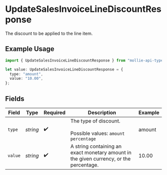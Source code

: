 # UpdateSalesInvoiceLineDiscountResponse

The discount to be applied to the line item.

## Example Usage

```typescript
import { UpdateSalesInvoiceLineDiscountResponse } from "mollie-api-typescript/models/operations";

let value: UpdateSalesInvoiceLineDiscountResponse = {
  type: "amount",
  value: "10.00",
};
```

## Fields

| Field                                                                                  | Type                                                                                   | Required                                                                               | Description                                                                            | Example                                                                                |
| -------------------------------------------------------------------------------------- | -------------------------------------------------------------------------------------- | -------------------------------------------------------------------------------------- | -------------------------------------------------------------------------------------- | -------------------------------------------------------------------------------------- |
| `type`                                                                                 | *string*                                                                               | :heavy_check_mark:                                                                     | The type of discount.<br/><br/>Possible values: `amount` `percentage`                  | amount                                                                                 |
| `value`                                                                                | *string*                                                                               | :heavy_check_mark:                                                                     | A string containing an exact monetary amount in the given currency, or the percentage. | 10.00                                                                                  |